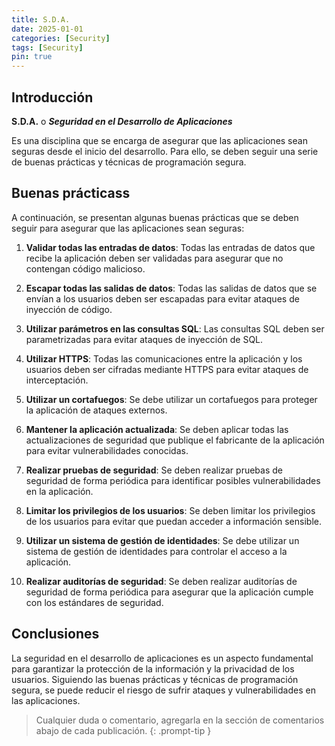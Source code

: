 ```yaml
---
title: S.D.A.
date: 2025-01-01
categories: [Security]
tags: [Security]
pin: true
---
```


## Introducción

**S.D.A.** o ***Seguridad en el Desarrollo de Aplicaciones***

Es una disciplina que se encarga de asegurar que las aplicaciones sean seguras desde el inicio del desarrollo. Para ello, se deben seguir una serie de buenas prácticas y técnicas de programación segura. 

## Buenas prácticass

A continuación, se presentan algunas buenas prácticas que se deben seguir para asegurar que las aplicaciones sean seguras:

1. **Validar todas las entradas de datos**: Todas las entradas de datos que recibe la aplicación deben ser validadas para asegurar que no contengan código malicioso.

2. **Escapar todas las salidas de datos**: Todas las salidas de datos que se envían a los usuarios deben ser escapadas para evitar ataques de inyección de código.

3. **Utilizar parámetros en las consultas SQL**: Las consultas SQL deben ser parametrizadas para evitar ataques de inyección de SQL.

4. **Utilizar HTTPS**: Todas las comunicaciones entre la aplicación y los usuarios deben ser cifradas mediante HTTPS para evitar ataques de interceptación.

5. **Utilizar un cortafuegos**: Se debe utilizar un cortafuegos para proteger la aplicación de ataques externos.

6. **Mantener la aplicación actualizada**: Se deben aplicar todas las actualizaciones de seguridad que publique el fabricante de la aplicación para evitar vulnerabilidades conocidas.

7. **Realizar pruebas de seguridad**: Se deben realizar pruebas de seguridad de forma periódica para identificar posibles vulnerabilidades en la aplicación.

8. **Limitar los privilegios de los usuarios**: Se deben limitar los privilegios de los usuarios para evitar que puedan acceder a información sensible.

9. **Utilizar un sistema de gestión de identidades**: Se debe utilizar un sistema de gestión de identidades para controlar el acceso a la aplicación.

10. **Realizar auditorías de seguridad**: Se deben realizar auditorías de seguridad de forma periódica para asegurar que la aplicación cumple con los estándares de seguridad.

## Conclusiones

La seguridad en el desarrollo de aplicaciones es un aspecto fundamental para garantizar la protección de la información y la privacidad de los usuarios. Siguiendo las buenas prácticas y técnicas de programación segura, se puede reducir el riesgo de sufrir ataques y vulnerabilidades en las aplicaciones.

> Cualquier duda o comentario, agregarla en la sección de comentarios abajo de cada publicación.
{: .prompt-tip }
